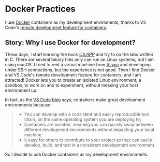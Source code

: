 # Docker Practices

I use [Docker](https://docker.com) containers as my development enviroments, thanks to VS Code's [remote development feature for containers](https://code.visualstudio.com/docs/remote/containers).

## Story: Why I use Docker for development?

These days, I start learning the book [_CS:APP_](http://csapp.cs.cmu.edu) and try to do the labs written in C. There are several binary files only can run on Linux systems, but I am using macOS. I tried to rent a virtual machine from [Aliyun](https://aliyun.com) and developing under SSH connections, but the experience is not good. Then I find Docker and VS Code's remote development feature for containers, and I am attracted! Docker lets you to create an isolated Linux environment, a sandbox, to work on and to experiment, without messing your host environment up. 

In fact, as the [VS Code blog](https://code.visualstudio.com/blogs/2019/05/02/remote-development) says, containers make great development environments because:

> - You can develop with a consistent and easily reproducible tool chain, on the same operating system you are deploying to;
> - Containers are isolated, meaning you can quickly swap between different development environments without impacting your local machine;
> - It easy for others to contribute to your project as they can easily develop, build, and test in a consistent development environment.

So I decide to use Docker containers as my development environments.
